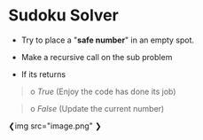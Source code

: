 # Sudoku Solver

- Try to place a "**safe number**" in an empty spot.

- Make a recursive call on the sub problem

- If its returns

> o _True_ (Enjoy the code has done its job)

> o _False_ (Update the current number)

❮img src="image.png" ❯
